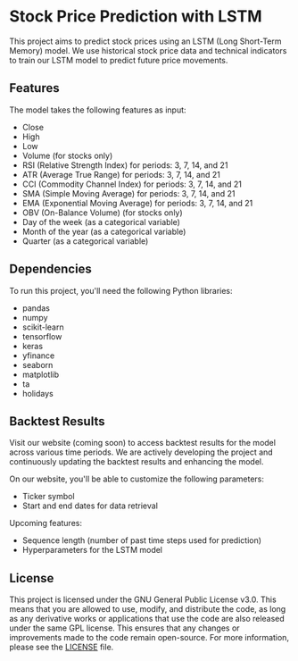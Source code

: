 # Stock Price Prediction with LSTM
This project aims to predict stock prices using an LSTM (Long Short-Term Memory) model. We use historical stock price data and technical indicators to train our LSTM model to predict future price movements.

## Features
The model takes the following features as input:

- Close
- High
- Low
- Volume (for stocks only)
- RSI (Relative Strength Index) for periods: 3, 7, 14, and 21
- ATR (Average True Range) for periods: 3, 7, 14, and 21
- CCI (Commodity Channel Index) for periods: 3, 7, 14, and 21
- SMA (Simple Moving Average) for periods: 3, 7, 14, and 21
- EMA (Exponential Moving Average) for periods: 3, 7, 14, and 21
- OBV (On-Balance Volume) (for stocks only)
- Day of the week (as a categorical variable)
- Month of the year (as a categorical variable)
- Quarter (as a categorical variable)


## Dependencies
To run this project, you'll need the following Python libraries:

- pandas
- numpy
- scikit-learn
- tensorflow
- keras
- yfinance
- seaborn
- matplotlib
- ta
- holidays

## Backtest Results

Visit our website (coming soon) to access backtest results for the model across various time periods. We are actively developing the project and continuously updating the backtest results and enhancing the model.

On our website, you'll be able to customize the following parameters:

- Ticker symbol
- Start and end dates for data retrieval

Upcoming features:

- Sequence length (number of past time steps used for prediction)
- Hyperparameters for the LSTM model

## License

This project is licensed under the GNU General Public License v3.0. This means that you are allowed to use, modify, and distribute the code, as long as any derivative works or applications that use the code are also released under the same GPL license. This ensures that any changes or improvements made to the code remain open-source. For more information, please see the [LICENSE](LICENSE) file.
